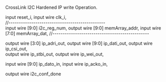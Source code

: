 CrossLink I2C Hardened IP write Operation.


input	     reset_i,
input  wire  clk_i,		
//-----------------------------------------------		
input  wire [9:0] i2c_reg_num,
output wire [9:0] memArray_addr,
input  wire [7:0] memArray_dat,	
//-----------------------------------------------	
	
output wire [3:0] ip_adri_out,
output wire [9:0] ip_dati_out,
output wire ip_csi_out,    
output wire ip_stbi_out,
output wire ip_wei_out,
    
input  wire [9:0] ip_dato_in,
input  wire ip_acko_in,    	
	
output wire i2c_conf_done